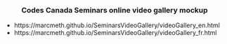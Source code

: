 



<!-- PROJECT LOGO -->
<br />
<p align="center">
  
  <h3 align="center">Codes Canada Seminars online video gallery mockup</h3>
<ul>
  <li>https://marcmeth.github.io/SeminarsVideoGallery/videoGallery_en.html</li>
  <li>https://marcmeth.github.io/SeminarsVideoGallery/videoGallery_fr.html</li>
</ul>








